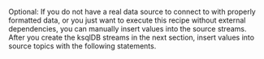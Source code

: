 Optional: If you do not have a real data source to connect to with properly formatted data, or you just want to execute this recipe without external dependencies, you can manually insert values into the source streams.
After you create the ksqlDB streams in the next section, insert values into source topics with the following statements.
